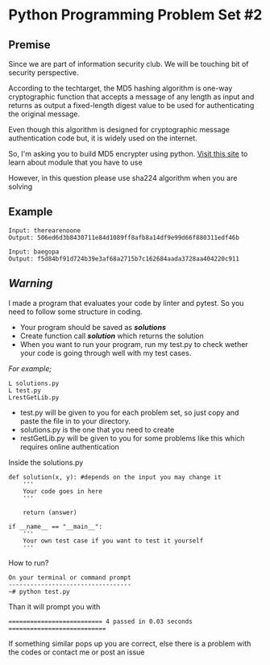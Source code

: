 

# Python Programming Problem Set #2

## **Premise**
Since we are part of information security club. We will be touching bit of security perspective.

According to the techtarget, the MD5 hashing algorithm is one-way cryptographic function that accepts a message of any length as input and returns as output a fixed-length digest value to be used for authenticating the original message.

Even though this algorithm is designed for cryptographic message authentication code but, it is widely used on the internet.

So, I'm asking you to build MD5 encrypter using python. [Visit this site](https://docs.python.org/3/library/hashlib.html) to learn about module that you have to use

However, in this question please use
sha224 algorithm when you are solving


## **Example**
```
Input: therearenoone
Output: 506ed6d3b8430711e84d1089ff8afb8a14df9e99d66f880311edf46b

Input: baegopa
Output: f5d84bf91d724b39e3af68a2715b7c162684aada3728aa404220c911
```

## ***Warning***
I made a program that evaluates your code by linter and pytest. So you need to follow some structure in coding.

 - Your program should be saved as ***solutions***
 - Create function call ***solution*** which returns the solution
 - When you want to run your program, run my test.py to check wether your code is going through well with my test cases.

*For example;*
```
L solutions.py
L test.py
LrestGetLib.py
```

 - test.py will be given to you for each problem set, so just copy and  
   paste the file in to your directory.  
 - solutions.py is the one that you need to create
 - restGetLib.py will be given to you for some problems like this which requires online authentication

Inside the solutions.py
```
def solution(x, y): #depends on the input you may change it
	'''
	Your code goes in here
	'''

	return (answer)

if __name__ == "__main__":
	'''
	Your own test case if you want to test it yourself
	'''
```   
How to run?
```
On your terminal or command prompt
----------------------------------
~# python test.py
```
Than it will prompt you with
```
========================== 4 passed in 0.03 seconds ===========================
```
If something similar pops up you are correct, else there is a problem with the codes or contact me or post an issue
